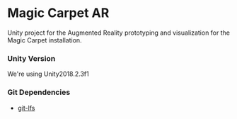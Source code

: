 # Magic Carpet AR
Unity project for the Augmented Reality prototyping and visualization for the Magic Carpet installation. 

### Unity Version
We're using Unity2018.2.3f1

### Git Dependencies
- [git-lfs](https://git-lfs.github.com/)
